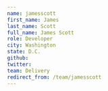 ```yaml
---
name: jamesscott
first_name: James
last_name: Scott
full_name: James Scott
role: Developer
city: Washington
state: D.C.
github: 
twitter: 
team: Delivery
redirect_from: /team/jamesscott
---
```

